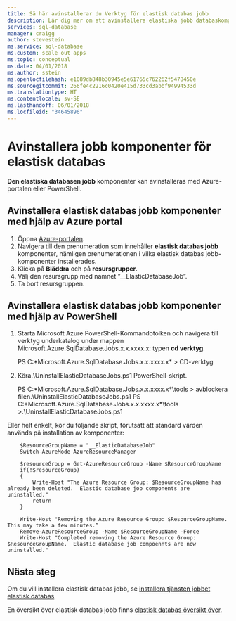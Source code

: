 ```yaml
---
title: Så här avinstallerar du Verktyg för elastisk databas jobb
description: Lär dig mer om att avinstallera elastiska jobb databaskomponenterna med Azure PowerShell-portalen.
services: sql-database
manager: craigg
author: stevestein
ms.service: sql-database
ms.custom: scale out apps
ms.topic: conceptual
ms.date: 04/01/2018
ms.author: sstein
ms.openlocfilehash: e1089db848b30945e5e61765c762262f5478450e
ms.sourcegitcommit: 266fe4c2216c0420e415d733cd3abbf94994533d
ms.translationtype: HT
ms.contentlocale: sv-SE
ms.lasthandoff: 06/01/2018
ms.locfileid: "34645896"
---
```

# <a name="uninstall-elastic-database-jobs-components"></a>Avinstallera jobb komponenter för elastisk databas
**Den elastiska databasen jobb** komponenter kan avinstalleras med Azure-portalen eller PowerShell.

## <a name="uninstall-elastic-database-jobs-components-using-the-azure-portal"></a>Avinstallera elastisk databas jobb komponenter med hjälp av Azure portal
1. Öppna [Azure-portalen](https://portal.azure.com/).
2. Navigera till den prenumeration som innehåller **elastisk databas jobb** komponenter, nämligen prenumerationen i vilka elastisk databas jobb-komponenter installerades.
3. Klicka på **Bläddra** och på **resursgrupper**.
4. Välj den resursgrupp med namnet ”__ElasticDatabaseJob”.
5. Ta bort resursgruppen.

## <a name="uninstall--elastic-database-jobs-components-using-powershell"></a>Avinstallera elastisk databas jobb komponenter med hjälp av PowerShell
1. Starta Microsoft Azure PowerShell-Kommandotolken och navigera till verktyg underkatalog under mappen Microsoft.Azure.SqlDatabase.Jobs.x.x.xxxx.x: typen **cd verktyg**.
   
     PS C:\*Microsoft.Azure.SqlDatabase.Jobs.x.x.xxxx.x* > CD-verktyg
2. Köra.\UninstallElasticDatabaseJobs.ps1 PowerShell-skript.
   
     PS C:\*Microsoft.Azure.SqlDatabase.Jobs.x.x.xxxx.x*\tools > avblockera filen.\UninstallElasticDatabaseJobs.ps1 PS C:\*Microsoft.Azure.SqlDatabase.Jobs.x.x.xxxx.x*\tools >.\UninstallElasticDatabaseJobs.ps1

Eller helt enkelt, kör du följande skript, förutsatt att standard värden används på installation av komponenter:

        $ResourceGroupName = "__ElasticDatabaseJob"
        Switch-AzureMode AzureResourceManager

        $resourceGroup = Get-AzureResourceGroup -Name $ResourceGroupName
        if(!$resourceGroup)
        {
            Write-Host "The Azure Resource Group: $ResourceGroupName has already been deleted.  Elastic database job components are uninstalled."
            return
        }

        Write-Host "Removing the Azure Resource Group: $ResourceGroupName.  This may take a few minutes.”
        Remove-AzureResourceGroup -Name $ResourceGroupName -Force
        Write-Host "Completed removing the Azure Resource Group: $ResourceGroupName.  Elastic database job compoennts are now uninstalled."

## <a name="next-steps"></a>Nästa steg
Om du vill installera elastisk databas jobb, se [installera tjänsten jobbet elastisk databas](sql-database-elastic-jobs-service-installation.md)

En översikt över elastisk databas jobb finns [elastisk databas översikt över](sql-database-elastic-jobs-overview.md).

<!--Image references-->


